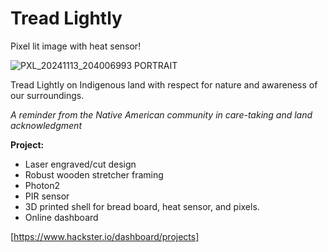 # Tread Lightly
Pixel lit image with heat sensor!

![PXL_20241113_204006993 PORTRAIT](https://github.com/user-attachments/assets/e5cf3d0d-9ee3-4576-bbf1-b6414bd7eed3)


Tread Lightly on Indigenous land with respect for nature and awareness of our surroundings.

*A reminder from the Native American community in care-taking and land acknowledgment*

**Project:**
* Laser engraved/cut design 
* Robust wooden stretcher framing 
* Photon2
* PIR sensor
* 3D printed shell for bread board, heat sensor, and pixels.
* Online dashboard

[https://www.hackster.io/dashboard/projects]

